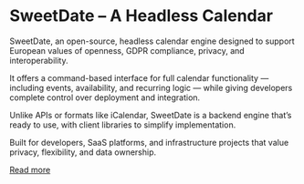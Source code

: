 # SweetDate – A Headless Calendar

SweetDate, an open-source, headless calendar engine designed to support European values of openness, GDPR compliance, privacy, and interoperability.

 It offers a command-based interface for full calendar functionality — including events, availability, and recurring logic — while giving developers complete control over deployment and integration.

Unlike APIs or formats like iCalendar, SweetDate is a backend engine that’s ready to use, with client libraries to simplify implementation.

Built for developers, SaaS platforms, and infrastructure projects that value privacy, flexibility, and data ownership.

[Read more](https://sweetdate-calendar.github.io/sd_docs/)